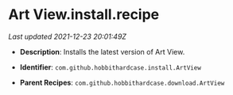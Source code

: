 # Art View.install.recipe

_Last updated 2021-12-23 20:01:49Z_

- **Description**: Installs the latest version of Art View.

- **Identifier**: `com.github.hobbithardcase.install.ArtView`

- **Parent Recipes**: `com.github.hobbithardcase.download.ArtView`
